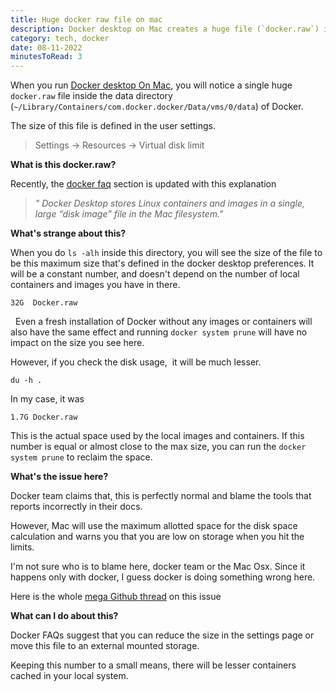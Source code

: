 ```yaml
---
title: Huge docker raw file on mac
description: Docker desktop on Mac creates a huge file (`docker.raw`) in it's data folder. I spent some time in unravelling the mystery, so documenting for future me.
category: tech, docker
date: 08-11-2022
minutesToRead: 3
---
```


When you run [Docker desktop On Mac](https://www.docker.com/products/docker-desktop/),  you will notice a single huge `docker.raw` file inside the data directory (`~/Library/Containers/com.docker.docker/Data/vms/0/data`) of Docker. 

The size of this file is defined in the user settings. 

> Settings -> Resources -> Virtual disk limit

**What is this docker.raw?**

Recently, the [docker faq](https://docs.docker.com/desktop/faqs/macfaqs/#where-does-docker-desktop-store-linux-containers-and-images) section is updated with this explanation

> *" Docker Desktop stores Linux containers and images in a single, large “disk image” file in the Mac filesystem."*

**What's strange about this?**

When you do `ls -alh` inside this directory, you will see the size of the file to be this maximum 
size that's defined in the docker desktop preferences. It will be a constant number, and doesn't depend on the number of local containers and images you have in there. 

```shell
32G  Docker.raw
```
 
Even a fresh installation of Docker without any images or containers will also have the same effect and running `docker system prune` will have no impact on the size you see here.

However, if you check the disk usage,  it will be much lesser.

`du -h .`

In my case, it was

```shell
1.7G Docker.raw
```

This is the actual space used by the local images and containers. If this number is equal or almost close to the max size, you can run the `docker system prune` to reclaim the space.

**What's the issue here?**

Docker team claims that, this is perfectly normal and blame the tools that reports incorrectly in their docs.

However, Mac will use the maximum allotted space for the disk space calculation and warns you that you are low on storage when you hit the limits.

I'm not sure who is to blame here, docker team or the Mac Osx. Since it happens only with docker, I guess docker is doing something wrong here.

Here is the whole [mega Github thread](https://github.com/docker/for-mac/issues/2297) on this issue

**What can I do about this?**

Docker FAQs suggest that you can reduce the size in the settings page or move this file to an external mounted storage.

Keeping this number to a small means, there will be lesser containers cached in your local system.